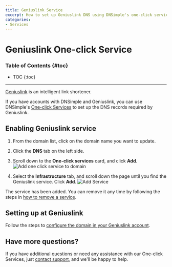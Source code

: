 ```yaml
---
title: Geniuslink Service
excerpt: How to set up Geniuslink DNS using DNSimple's one-click service.
categories:
- Services
---
```


# Geniuslink One-click Service

### Table of Contents {#toc}

* TOC
{:toc}

---

[Geniuslink](https://geni.us) is an intelligent link shortener.

If you have accounts with DNSimple and Geniuslink, you can use DNSimple's [One-click Services](/categories/services/) to set up the DNS records required by Geniuslink.

## Enabling Geniuslink service

1. From the domain list, click on the domain name you want to update.
1. Click the **DNS** tab on the left side.
1. Scroll down to the **One-click services** card, and click **Add**.
    ![Add one click service to domain](/files/add-one-click-service.png)

1. Select the **Infrastructure** tab, and scroll down the page until you find the Geniuslink service. Click **Add**.
    ![Add Service](/files/services-geniuslink.png)

The service has been added. You can remove it any time by following the steps in [how to remove a service](/articles/services/#removing-services).

## Setting up at Geniuslink

Follow the steps to [configure the domain in your Geniuslink account](https://intercom.geni.us/en/articles/1065227-custom-domains-add-on).

## Have more questions?

If you have additional questions or need any assistance with our One-click Services, just [contact support](https://dnsimple.com/feedback), and we'll be happy to help.
